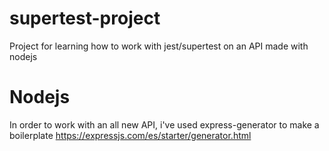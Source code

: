 # supertest-project
Project for learning how to work with jest/supertest on an API made with nodejs

# Nodejs
In order to work with an all new API, i've used express-generator to make a boilerplate
https://expressjs.com/es/starter/generator.html

